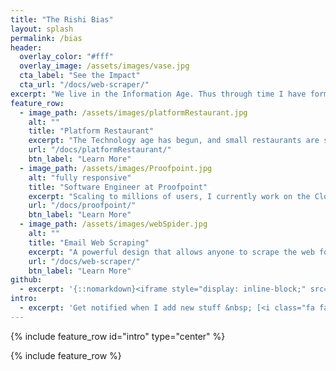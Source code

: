 ```yaml
---
title: "The Rishi Bias"
layout: splash
permalink: /bias
header:
  overlay_color: "#fff"
  overlay_image: /assets/images/vase.jpg
  cta_label: "See the Impact"
  cta_url: "/docs/web-scraper/"
excerpt: "We live in the Information Age. Thus through time I have formed the bias that there isn't any form of knowledge that I can't find on the web. This realization has become the seed to my life's work. This website is the tree that showcases my work, art, and ideas."
feature_row:
  - image_path: /assets/images/platformRestaurant.jpg
    alt: ""
    title: "Platform Restaurant"
    excerpt: "The Technology age has begun, and small restaurants are struggling to stay competitive, with their multi-billion dollar competitors. Platform Restaurant is the Solution from Heaven."
    url: "/docs/platformRestaurant/"
    btn_label: "Learn More"
  - image_path: /assets/images/Proofpoint.jpg
    alt: "fully responsive"
    title: "Software Engineer at Proofpoint"
    excerpt: "Scaling to millions of users, I currently work on the Cloud Quarantine Service at Proofpoint"
    url: "/docs/proofpoint/"
    btn_label: "Learn More"
  - image_path: /assets/images/webSpider.jpg
    alt: ""
    title: "Email Web Scraping"
    excerpt: "A powerful design that allows anyone to scrape the web for thousands of emails concurrently and in a scalable fashion. The possibilities are limitless!"
    url: "/docs/web-scraper/"
    btn_label: "Learn More"
github:
  - excerpt: '{::nomarkdown}<iframe style="display: inline-block;" src="https://ghbtns.com/github-btn.html?user=mmistakes&repo=minimal-mistakes&type=star&count=true&size=large" frameborder="0" scrolling="0" width="160px" height="30px"></iframe> <iframe style="display: inline-block;" src="https://ghbtns.com/github-btn.html?user=mmistakes&repo=minimal-mistakes&type=fork&count=true&size=large" frameborder="0" scrolling="0" width="158px" height="30px"></iframe>{:/nomarkdown}'
intro:
  - excerpt: 'Get notified when I add new stuff &nbsp; [<i class="fa fa-github"></i> Rishi](https://github.com/Rishi333){: .btn .btn--github}'
---
```


{% include feature_row id="intro" type="center" %}

{% include feature_row %}
